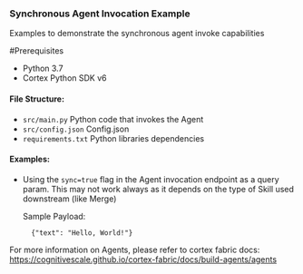 ### Synchronous Agent Invocation Example

Examples to demonstrate the synchronous agent invoke capabilities

#Prerequisites
* Python 3.7
* Cortex Python SDK v6

#### File Structure:
* `src/main.py` Python code that invokes the Agent
* `src/config.json` Config.json 
* `requirements.txt` Python libraries dependencies

#### Examples:
* Using the `sync=true` flag in the Agent invocation endpoint as a query param. This may not work always as it depends on the type of Skill used downstream (like Merge)
    
  Sample Payload:
        
        {"text": "Hello, World!"}
     

For more information on Agents, please refer to cortex fabric docs: <br>
https://cognitivescale.github.io/cortex-fabric/docs/build-agents/agents